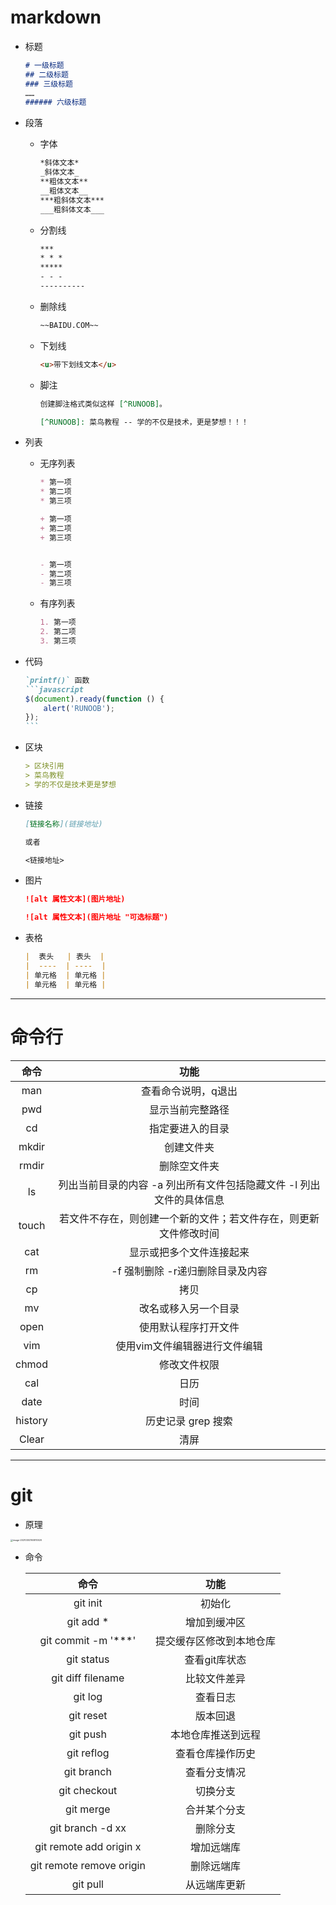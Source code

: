 # markdown

- 标题

  ```markdown
  # 一级标题
  ## 二级标题
  ### 三级标题
  ……
  ###### 六级标题
  ```

- 段落

  - 字体

    ```markdown
    *斜体文本*
    _斜体文本_
    **粗体文本**
    __粗体文本__
    ***粗斜体文本***
    ___粗斜体文本___
    ```

  - 分割线

    ```markdown
    ***
    * * *
    *****
    - - -
    ----------	
    ```

  - 删除线

    ```markdown
    ~~BAIDU.COM~~
    ```

  - 下划线

    ```markdown
    <u>带下划线文本</u>
    ```

  - 脚注

    ```markdown
    创建脚注格式类似这样 [^RUNOOB]。
    
    [^RUNOOB]: 菜鸟教程 -- 学的不仅是技术，更是梦想！！！
    ```

- 列表

  - 无序列表

    ```markdown
    * 第一项
    * 第二项
    * 第三项
    
    + 第一项
    + 第二项
    + 第三项
    
    
    - 第一项
    - 第二项
    - 第三项
    ```

  - 有序列表

    ```markdown
    1. 第一项
    2. 第二项
    3. 第三项
    ```

- 代码

  ~~~markdown
  `printf()` 函数
  ```javascript
  $(document).ready(function () {
      alert('RUNOOB');
  });
  ```
  ~~~

- 区块

  ```markdown
  > 区块引用
  > 菜鸟教程
  > 学的不仅是技术更是梦想
  ```

- 链接

  ```markdown
  [链接名称](链接地址)
  
  或者
  
  <链接地址>
  ```

- 图片

  ```markdown
  ![alt 属性文本](图片地址)
  
  ![alt 属性文本](图片地址 "可选标题")
  ```

- 表格

  ```markdown
  |  表头   | 表头  |
  |  ----  | ----  |
  | 单元格  | 单元格 |
  | 单元格  | 单元格 |
  ```



---

# 命令行

|  命令   |                             功能                             |
| :-----: | :----------------------------------------------------------: |
|   man   |                     查看命令说明，q退出                      |
|   pwd   |                       显示当前完整路径                       |
|   cd    |                       指定要进入的目录                       |
|  mkdir  |                          创建文件夹                          |
|  rmdir  |                         删除空文件夹                         |
|   ls    | 列出当前目录的内容 -a 列出所有文件包括隐藏文件 -l 列出文件的具体信息 |
|  touch  | 若文件不存在，则创建一个新的文件；若文件存在，则更新文件修改时间 |
|   cat   |                   显示或把多个文件连接起来                   |
|   rm    |               -f 强制删除 -r递归删除目录及内容               |
|   cp    |                             拷贝                             |
|   mv    |                     改名或移入另一个目录                     |
|  open   |                     使用默认程序打开文件                     |
|   vim   |                使用vim文件编辑器进行文件编辑                 |
|  chmod  |                         修改文件权限                         |
|   cal   |                             日历                             |
|  date   |                             时间                             |
| history |                      历史记录 grep 搜索                      |
|  Clear  |                             清屏                             |



---

# git

- 原理

<img src="/Users/edz/Library/Application Support/typora-user-images/image-20210303160810029.png" alt="image-20210303160810029" style="zoom: 25%;" />

- 命令

  |           命令           |           功能           |
  | :----------------------: | :----------------------: |
  |         git init         |          初始化          |
  |        git add *         |       增加到缓冲区       |
  |   git commit -m '***'    | 提交缓存区修改到本地仓库 |
  |        git status        |      查看git库状态       |
  |    git diff filename     |       比较文件差异       |
  |         git log          |         查看日志         |
  |        git reset         |         版本回退         |
  |         git push         |    本地仓库推送到远程    |
  |        git reflog        |     查看仓库操作历史     |
  |        git branch        |       查看分支情况       |
  |       git checkout       |         切换分支         |
  |        git merge         |       合并某个分支       |
  |     git branch -d xx     |         删除分支         |
  | git remote add origin x  |        增加远端库        |
  | git remote remove origin |        删除远端库        |
  |         git pull         |       从远端库更新       |

